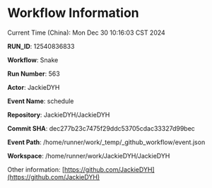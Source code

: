 # Workflow Information

Current Time (China): Mon Dec 30 10:16:03 CST 2024  

**RUN_ID**: 12540836833  

**Workflow**: Snake  

**Run Number**: 563  

**Actor**: JackieDYH  

**Event Name**: schedule  

**Repository**: JackieDYH/JackieDYH  

**Commit SHA**: dec277b23c7475f29ddc53705cdac33327d99bec  

**Event Path**: /home/runner/work/_temp/_github_workflow/event.json  

**Workspace**: /home/runner/work/JackieDYH/JackieDYH  

Other information: [https://github.com/JackieDYH](https://github.com/JackieDYH)
